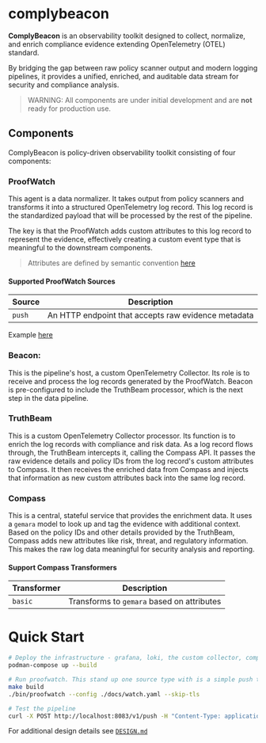 # complybeacon

**ComplyBeacon** is an observability toolkit designed to collect, normalize, and enrich compliance evidence extending OpenTelemetry (OTEL) standard.

By bridging the gap between raw policy scanner output and modern logging pipelines, it provides a unified, enriched, and auditable data stream for security and compliance analysis.

> WARNING: All components are under initial development and are **not** ready for production use.

## Components

ComplyBeacon is policy-driven observability toolkit consisting of four components:

### ProofWatch
This agent is a data normalizer. It takes output from policy scanners and transforms it into a structured OpenTelemetry log record. 
This log record is the standardized payload that will be processed by the rest of the pipeline.

The key is that the ProofWatch adds custom attributes to this log record to represent the evidence, effectively creating a custom event type that is meaningful to the downstream components.

> Attributes are defined by semantic convention [here](./docs/SEMANTIC_CONVENTION.md)

#### Supported ProofWatch Sources

| Source | Description                                         |
|--------|-----------------------------------------------------|
| `push` | An HTTP endpoint that accepts raw evidence metadata |

Example [here](./hack/sampledata/evidence.json)

### Beacon:

This is the pipeline's host, a custom OpenTelemetry Collector. Its role is to receive and process the log records generated by the ProofWatch.
Beacon is pre-configured to include the TruthBeam processor, which is the next step in the data pipeline.

### TruthBeam

This is a custom OpenTelemetry Collector processor. Its function is to enrich the log records with compliance and risk data.
As a log record flows through, the TruthBeam intercepts it, calling the Compass API. It passes the raw evidence details and policy IDs from the log record's custom attributes to Compass.
It then receives the enriched data from Compass and injects that information as new custom attributes back into the same log record.

### Compass
This is a central, stateful service that provides the enrichment data.  It uses a `gemara` model to look up and tag the evidence with additional context.
Based on the policy IDs and other details provided by the TruthBeam, Compass adds new attributes like risk, threat, and regulatory information. This makes the raw log data meaningful for security analysis and reporting.

#### Support Compass Transformers

| Transformer | Description                                |
|-------------|--------------------------------------------|
| `basic`     | Transforms to `gemara` based on attributes |

# Quick Start

```bash
# Deploy the infrastructure - grafana, loki, the custom collector, compass
podman-compose up --build

# Run proofwatch. This stand up one source type with is a simple push target with raw evidence
make build
./bin/proofwatch --config ./docs/watch.yaml --skip-tls

# Test the pipeline
curl -X POST http://localhost:8083/v1/push -H "Content-Type: application/json" -d @hack/sampledata/evidence.json
```

For additional design details see [`DESIGN.md`](./docs/DESIGN.md)